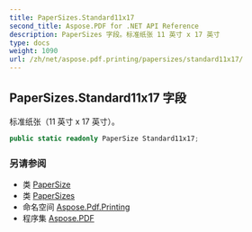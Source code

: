 ```yaml
---
title: PaperSizes.Standard11x17
second_title: Aspose.PDF for .NET API Reference
description: PaperSizes 字段。标准纸张 11 英寸 x 17 英寸
type: docs
weight: 1090
url: /zh/net/aspose.pdf.printing/papersizes/standard11x17/
---
```

## PaperSizes.Standard11x17 字段

标准纸张（11 英寸 x 17 英寸）。

```csharp
public static readonly PaperSize Standard11x17;
```

### 另请参阅

* 类 [PaperSize](../../papersize/)
* 类 [PaperSizes](../)
* 命名空间 [Aspose.Pdf.Printing](../../../aspose.pdf.printing/)
* 程序集 [Aspose.PDF](../../../)